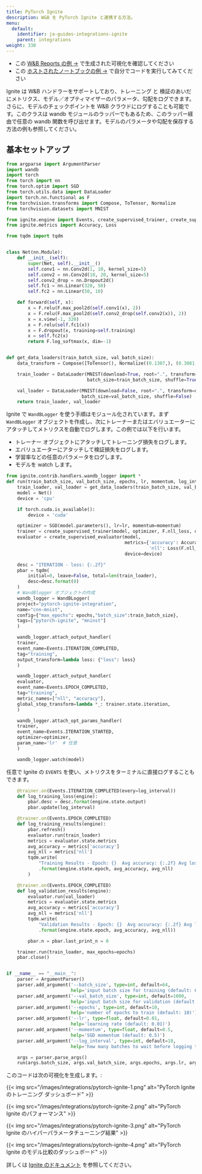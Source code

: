 ```yaml
---
title: PyTorch Ignite
description: W&B を PyTorch Ignite と連携する方法。
menu:
  default:
    identifier: ja-guides-integrations-ignite
    parent: integrations
weight: 330
---
```


* この [W&B Reports の例 →](https://app.wandb.ai/example-team/pytorch-ignite-example/reports/PyTorch-Ignite-with-W%26B--Vmlldzo0NzkwMg) で生成された可視化を確認してください
* この [ホストされたノートブックの例 →](https://colab.research.google.com/drive/15e-yGOvboTzXU4pe91Jg-Yr7sae3zBOJ#scrollTo=ztVifsYAmnRr) で自分でコードを実行してみてください

Ignite は W&B ハンドラーをサポートしており、トレーニング と 検証のあいだにメトリクス、モデル／オプティマイザーのパラメータ、勾配をログできます。さらに、モデルのチェックポイントを W&B クラウドにログすることも可能です。このクラスは wandb モジュールのラッパーでもあるため、このラッパー経由で任意の wandb 関数を呼び出せます。モデルのパラメータや勾配を保存する方法の例も参照してください。

## 基本セットアップ

```python
from argparse import ArgumentParser
import wandb
import torch
from torch import nn
from torch.optim import SGD
from torch.utils.data import DataLoader
import torch.nn.functional as F
from torchvision.transforms import Compose, ToTensor, Normalize
from torchvision.datasets import MNIST

from ignite.engine import Events, create_supervised_trainer, create_supervised_evaluator
from ignite.metrics import Accuracy, Loss

from tqdm import tqdm


class Net(nn.Module):
    def __init__(self):
        super(Net, self).__init__()
        self.conv1 = nn.Conv2d(1, 10, kernel_size=5)
        self.conv2 = nn.Conv2d(10, 20, kernel_size=5)
        self.conv2_drop = nn.Dropout2d()
        self.fc1 = nn.Linear(320, 50)
        self.fc2 = nn.Linear(50, 10)

    def forward(self, x):
        x = F.relu(F.max_pool2d(self.conv1(x), 2))
        x = F.relu(F.max_pool2d(self.conv2_drop(self.conv2(x)), 2))
        x = x.view(-1, 320)
        x = F.relu(self.fc1(x))
        x = F.dropout(x, training=self.training)
        x = self.fc2(x)
        return F.log_softmax(x, dim=-1)


def get_data_loaders(train_batch_size, val_batch_size):
    data_transform = Compose([ToTensor(), Normalize((0.1307,), (0.3081,))])

    train_loader = DataLoader(MNIST(download=True, root=".", transform=data_transform, train=True),
                              batch_size=train_batch_size, shuffle=True)

    val_loader = DataLoader(MNIST(download=False, root=".", transform=data_transform, train=False),
                            batch_size=val_batch_size, shuffle=False)
    return train_loader, val_loader
```

Ignite で `WandBLogger` を使う手順はモジュール化されています。まず `WandBLogger` オブジェクトを作成し、次にトレーナーまたはエバリュエーターにアタッチしてメトリクスを自動でログします。この例では以下を行います。

* トレーナー オブジェクトにアタッチしてトレーニング損失をログします。
* エバリュエーターにアタッチして検証損失をログします。
* 学習率などの任意のパラメータをログします。
* モデルを watch します。

```python
from ignite.contrib.handlers.wandb_logger import *
def run(train_batch_size, val_batch_size, epochs, lr, momentum, log_interval):
    train_loader, val_loader = get_data_loaders(train_batch_size, val_batch_size)
    model = Net()
    device = 'cpu'

    if torch.cuda.is_available():
        device = 'cuda'

    optimizer = SGD(model.parameters(), lr=lr, momentum=momentum)
    trainer = create_supervised_trainer(model, optimizer, F.nll_loss, device=device)
    evaluator = create_supervised_evaluator(model,
                                            metrics={'accuracy': Accuracy(),
                                                     'nll': Loss(F.nll_loss)},
                                            device=device)

    desc = "ITERATION - loss: {:.2f}"
    pbar = tqdm(
        initial=0, leave=False, total=len(train_loader),
        desc=desc.format(0)
    )
    # WandBlogger オブジェクトの作成
    wandb_logger = WandBLogger(
    project="pytorch-ignite-integration",
    name="cnn-mnist",
    config={"max_epochs": epochs,"batch_size":train_batch_size},
    tags=["pytorch-ignite", "mninst"]
    )

    wandb_logger.attach_output_handler(
    trainer,
    event_name=Events.ITERATION_COMPLETED,
    tag="training",
    output_transform=lambda loss: {"loss": loss}
    )

    wandb_logger.attach_output_handler(
    evaluator,
    event_name=Events.EPOCH_COMPLETED,
    tag="training",
    metric_names=["nll", "accuracy"],
    global_step_transform=lambda *_: trainer.state.iteration,
    )

    wandb_logger.attach_opt_params_handler(
    trainer,
    event_name=Events.ITERATION_STARTED,
    optimizer=optimizer,
    param_name='lr'  # 任意
    )

    wandb_logger.watch(model)
```

任意で Ignite の `EVENTS` を使い、メトリクスをターミナルに直接ログすることもできます。

```python
    @trainer.on(Events.ITERATION_COMPLETED(every=log_interval))
    def log_training_loss(engine):
        pbar.desc = desc.format(engine.state.output)
        pbar.update(log_interval)

    @trainer.on(Events.EPOCH_COMPLETED)
    def log_training_results(engine):
        pbar.refresh()
        evaluator.run(train_loader)
        metrics = evaluator.state.metrics
        avg_accuracy = metrics['accuracy']
        avg_nll = metrics['nll']
        tqdm.write(
            "Training Results - Epoch: {}  Avg accuracy: {:.2f} Avg loss: {:.2f}"
            .format(engine.state.epoch, avg_accuracy, avg_nll)
        )

    @trainer.on(Events.EPOCH_COMPLETED)
    def log_validation_results(engine):
        evaluator.run(val_loader)
        metrics = evaluator.state.metrics
        avg_accuracy = metrics['accuracy']
        avg_nll = metrics['nll']
        tqdm.write(
            "Validation Results - Epoch: {}  Avg accuracy: {:.2f} Avg loss: {:.2f}"
            .format(engine.state.epoch, avg_accuracy, avg_nll))

        pbar.n = pbar.last_print_n = 0

    trainer.run(train_loader, max_epochs=epochs)
    pbar.close()


if __name__ == "__main__":
    parser = ArgumentParser()
    parser.add_argument('--batch_size', type=int, default=64,
                        help='input batch size for training (default: 64)')
    parser.add_argument('--val_batch_size', type=int, default=1000,
                        help='input batch size for validation (default: 1000)')
    parser.add_argument('--epochs', type=int, default=10,
                        help='number of epochs to train (default: 10)')
    parser.add_argument('--lr', type=float, default=0.01,
                        help='learning rate (default: 0.01)')
    parser.add_argument('--momentum', type=float, default=0.5,
                        help='SGD momentum (default: 0.5)')
    parser.add_argument('--log_interval', type=int, default=10,
                        help='how many batches to wait before logging training status')

    args = parser.parse_args()
    run(args.batch_size, args.val_batch_size, args.epochs, args.lr, args.momentum, args.log_interval)
```

このコードは次の可視化を生成します。:

{{< img src="/images/integrations/pytorch-ignite-1.png" alt="PyTorch Ignite のトレーニング ダッシュボード" >}}

{{< img src="/images/integrations/pytorch-ignite-2.png" alt="PyTorch Ignite のパフォーマンス" >}}

{{< img src="/images/integrations/pytorch-ignite-3.png" alt="PyTorch Ignite のハイパーパラメータチューニング結果" >}}

{{< img src="/images/integrations/pytorch-ignite-4.png" alt="PyTorch Ignite のモデル比較のダッシュボード" >}}

詳しくは [Ignite のドキュメント](https://pytorch.org/ignite/contrib/handlers.html#module-ignite.contrib.handlers.wandb_logger) を参照してください。